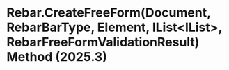# Rebar.CreateFreeForm(Document, RebarBarType, Element, IList<IList<Curve>>, RebarFreeFormValidationResult) Method (2025.3)

﻿